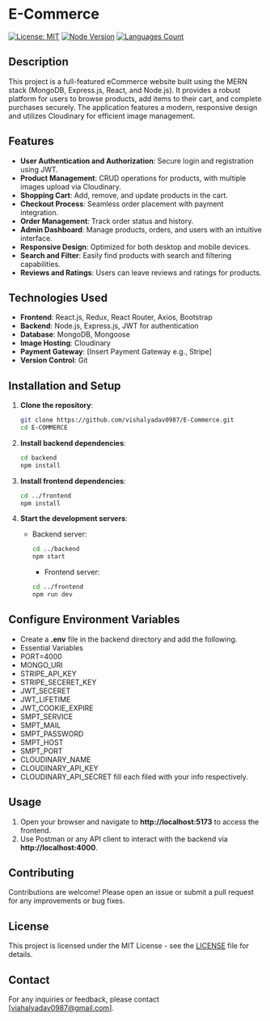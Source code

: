 # E-Commerce

[![License: MIT](https://img.shields.io/badge/License-MIT-yellow.svg)](https://opensource.org/licenses/MIT)
[![Node Version](https://img.shields.io/badge/node.js-14.x%20|%2016.x%20|%2018.x-brightgreen)](https://nodejs.org/en/download/)
 <a href="https://img.shields.io/github/languages/count/vishalyadav0987/E-Commerce">
    <img src="https://img.shields.io/github/languages/count/vishalyadav0987/E-Commerce" alt="Languages Count"/>
  </a>



## Description
This project is a full-featured eCommerce website built using the MERN stack (MongoDB, Express.js, React, and Node.js). It provides a robust platform for users to browse products, add items to their cart, and complete purchases securely. The application features a modern, responsive design and utilizes Cloudinary for efficient image management.



## Features
- **User Authentication and Authorization**: Secure login and registration using JWT.
- **Product Management**: CRUD operations for products, with multiple images upload via Cloudinary.
- **Shopping Cart**: Add, remove, and update products in the cart.
- **Checkout Process**: Seamless order placement with payment integration.
- **Order Management**: Track order status and history.
- **Admin Dashboard**: Manage products, orders, and users with an intuitive interface.
- **Responsive Design**: Optimized for both desktop and mobile devices.
- **Search and Filter**: Easily find products with search and filtering capabilities.
- **Reviews and Ratings**: Users can leave reviews and ratings for products.




## Technologies Used
- **Frontend**: React.js, Redux, React Router, Axios, Bootstrap
- **Backend**: Node.js, Express.js, JWT for authentication
- **Database**: MongoDB, Mongoose
- **Image Hosting**: Cloudinary
- **Payment Gateway**: [Insert Payment Gateway e.g., Stripe]
- **Version Control**: Git

## Installation and Setup


1. **Clone the repository**:
    ``` bash
    git clone https://github.com/vishalyadav0987/E-Commerce.git
    cd E-COMMERCE
    ```

2. **Install backend dependencies**:
    ``` bash
    cd backend
    npm install
    ```

3. **Install frontend dependencies**:
    ```bash
    cd ../frontend
    npm install
    ```

4. **Start the development servers**:
    - Backend server:
      ```bash
      cd ../backend
      npm start
      ```
      - Frontend server:
      ```bash
      cd ../frontend
      npm run dev
      ```
## Configure Environment Variables

- Create a **.env** file in the backend directory and add the following.
- Essential Variables
- PORT=4000
- MONGO_URI 
- STRIPE_API_KEY
- STRIPE_SECERET_KEY
- JWT_SECERET
- JWT_LIFETIME
- JWT_COOKIE_EXPIRE
- SMPT_SERVICE
- SMPT_MAIL
- SMPT_PASSWORD
- SMPT_HOST
- SMPT_PORT
- CLOUDINARY_NAME
- CLOUDINARY_API_KEY
- CLOUDINARY_API_SECRET
fill each filed with your info respectively.


## Usage

1. Open your browser and navigate to **http://localhost:5173** to access the frontend.
2. Use Postman or any API client to interact with the backend via **http://localhost:4000**.


## Contributing

Contributions are welcome! Please open an issue or submit a pull request for any improvements or bug fixes.


## License

This project is licensed under the MIT License - see the [LICENSE](LICENSE) file for details.


## Contact

For any inquiries or feedback, please contact [viahalyadav0987@gmail.com].
